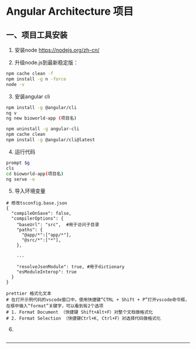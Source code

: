 # Angular Architecture 项目



## 一、项目工具安装

1.  安装node https://nodejs.org/zh-cn/

2. 升级node.js到最新稳定版：

```bash
npm cache clean -f
npm install -g n -force
node -v
```
3. 安装angular cli
```bash
npm install -g @angular/cli
ng v
ng new bioworld-app (项目名)

npm uninstall -g angular-cli
npm cache clean
npm install -g @angular/cli@latest
```
4. 运行代码
```bash
prompt $g
cls
cd bioworld-app(项目名)
ng serve -o
```
5. 导入环境变量
~~~shell
# 修改tsconfig.base.json
{
  "compileOnSave": false,
  "compilerOptions": {
    "baseUrl": "src",  #用于访问子目录
    "paths": {
      "@app/*":["app/*"],
      "@src/*":["*"],
    },
    
    ...
    
    "resolveJsonModule": true, #用于dictionary
    "esModuleInterop": true
  }
}

prettier 格式化文本 
# 在打开示例代码的vscode窗口中，使用快捷键“CTRL + Shift + P”打开vscode命令框，在框中输入“format”关键字，可以看到有2个选项 
# 1. Format Document （快捷键 Shift+Alt+F）对整个文档做格式化
# 2. Format Selection （快捷键Ctrl+K, Ctrl+F）对选择代码做格式化
~~~

6. 

```shell

```

-----





